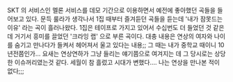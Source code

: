 SKT 의 서비스인 멜론 서비스를 데모 기간으로 이용하면서 예전에 좋아했던 곡들을 들어보고 있다.
문득 룰라가 생각나서 1집 때부터 즐겨듣던 곡들을 듣는데 '내가 잠못드는 이유' 라는 곡이 흘러나왔다. 1집은 테이프로 가지고 있어서 수십번도 더 들었던 것 같은데 거기서 흥미를 끌었던 '크라잉 랩' 으로 부른 곡이다.
대충 내용은 연상의 여자와 나이를 숨기고 만나다가 들켜서 헤어져서 울고 있다는 내용;; 그 때는 내가 중학교 때이니 10년전쯤인가... 요새는 연상연하가 그냥 들리는 얘기쯤으로 여겨지는 데 그 당시로는 상당한 이슈꺼리였는것 같다.
세월이 참 흘렀고 시대가 변했다.... 나는 연상을 만나본 적이 없다;;;
